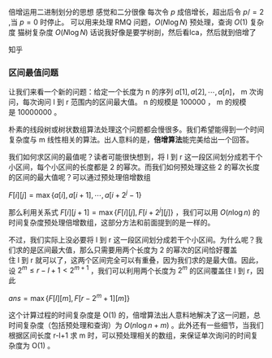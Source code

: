 倍增运用二进制划分的思想
感觉和二分很像
每次令 $p$ 成倍增长，超出后令 $p/=2$ ,当 $p=0$ 时停止。
可以用来处理 RMQ 问题，$O(N\log N)$ 预处理，查询 $O(1)$ 复杂度
猫树复杂度 $O(N\log N)$ 
话说我好像是要学树剖，然后看lca，然后就到倍增了

知乎
### 区间最值问题

让我们来看一个新的问题：给定一个长度为 n 的序列 $a[1],a[2],\cdots,a[n]$， m 次询问，每次询问 l 到 r 范围内的区间最大值。 n 的规模是 100000 ， m 的规模是 10000000 。

朴素的线段树或树状数组算法处理这个问题都会慢很多。我们希望能得到一个时间复杂度与 m 线性相关的算法。出人意料的是，**倍增算法**能完美给出一个回答。

我们如何求区间的最值呢？读者可能很快想到，将 l 到 r 这一段区间划分成若干个小区间，每个小区间的长度都是 2 的幂次。而我们如何预处理这些 2 的幂次长度的区间的最大值呢？可以通过预处理倍增数组

$F[i][j]=\max\{a[i],a[i+1],\cdots,a[i+2^j-1\}$

那么利用关系式 $F[i][j+1]=\max\{F[i][j],F[i+2^j][j]\}$ ，我们可以用 $O(n\log n)$ 的时间复杂度预处理倍增数组，这部分方法和前面提到的是一样的。

不过，我们实际上没必要将 l 到 r 这一段区间划分成若干个小区间。为什么呢？我们求的是区间最大值，那么只需要用两个长度为 2 的幂次的区间恰好覆盖住 l 到 r 就可以了，这两个区间完全可以有重叠，因为我们求的是最大值。因此，设 $2^m\leq r-l+1 < 2^{m+1}$ ，我们可以利用两个长度为 $2^m$ 的区间覆盖住 l 到 r，因此

$ans=\max\{F[l][m],F[r-2^m+1][m]\}$

这个计算过程的时间复杂度是 O(1) 的，倍增算法出人意料地解决了这一问题，总时间复杂度（包括预处理和查询）为 $O(n\log n+m)$ 。此外还有一些细节，当我们根据区间长度 r-l+1 求 m 时，可以预处理相关的数组，来保证单次询问的时间复杂度为 O(1) 。


